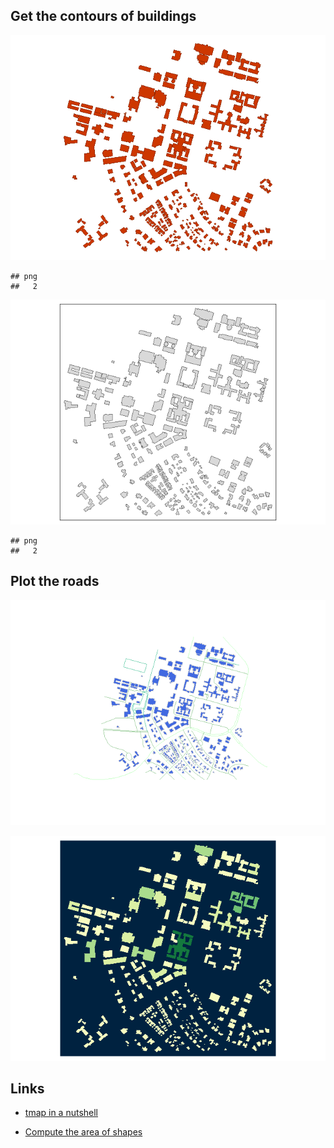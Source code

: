 Get the contours of buildings
-----------------------------

![](C_osmar_example_files/figure-markdown_strict/plotbuildings-1.png)

    ## png 
    ##   2

![](C_osmar_example_files/figure-markdown_strict/qtmap-1.png)

    ## png 
    ##   2

Plot the roads
--------------

![](C_osmar_example_files/figure-markdown_strict/buildings_roads-1.png)

![](C_osmar_example_files/figure-markdown_strict/buildingsize-1.png)

Links
-----

-   [tmap in a
    nutshell](https://cran.r-project.org/web/packages/tmap/vignettes/tmap-nutshell.html)

-   [Compute the area of
    shapes](https://stat.ethz.ch/pipermail/r-sig-geo/2011-January/010789.html)
